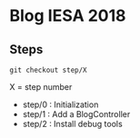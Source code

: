 # Blog IESA 2018

## Steps

`git checkout step/X`

X = step number


- step/0 : Initialization
- step/1 : Add a BlogController
- step/2 : Install debug tools
